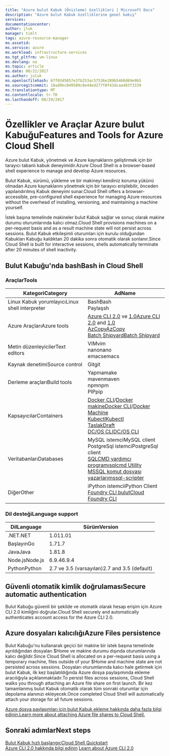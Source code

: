 ```yaml
---
title: "Azure bulut Kabuk (Önizleme) özellikleri | Microsoft Docs"
description: "Azure bulut Kabuk özelliklerine genel bakış"
services: 
documentationcenter: 
author: jluk
manager: timlt
tags: azure-resource-manager
ms.assetid: 
ms.service: azure
ms.workload: infrastructure-services
ms.tgt_pltfrm: vm-linux
ms.devlang: na
ms.topic: article
ms.date: 08/21/2017
ms.author: juluk
ms.openlocfilehash: 67f03d5857e37b253ac57536e289b5468d69e9b5
ms.sourcegitcommit: 18ad9bc049589c8e44ed277f8f43dcaa483f3339
ms.translationtype: MT
ms.contentlocale: tr-TR
ms.lasthandoff: 08/29/2017
---
```

# <a name="features-and-tools-for-azure-cloud-shell"></a><span data-ttu-id="8e2a5-103">Özellikler ve Araçlar Azure bulut Kabuğu</span><span class="sxs-lookup"><span data-stu-id="8e2a5-103">Features and Tools for Azure Cloud Shell</span></span>
<span data-ttu-id="8e2a5-104">Azure bulut Kabuk, yönetmek ve Azure kaynaklarını geliştirmek için bir tarayıcı tabanlı kabuk deneyimidir.</span><span class="sxs-lookup"><span data-stu-id="8e2a5-104">Azure Cloud Shell is a browser-based shell experience to manage and develop Azure resources.</span></span>

<span data-ttu-id="8e2a5-105">Bulut Kabuk, sürümü, yükleme ve bir makineyi kendiniz koruma yükünü olmadan Azure kaynaklarını yönetmek için bir tarayıcı erişilebilir, önceden yapılandırılmış Kabuk deneyimi sunar.</span><span class="sxs-lookup"><span data-stu-id="8e2a5-105">Cloud Shell offers a browser-accessible, pre-configured shell experience for managing Azure resources without the overhead of installing, versioning, and maintaining a machine yourself.</span></span>

<span data-ttu-id="8e2a5-106">İstek başına temelinde makineler bulut Kabuk sağlar ve sonuç olarak makine durumu oturumlarında kalıcı olmaz.</span><span class="sxs-lookup"><span data-stu-id="8e2a5-106">Cloud Shell provisions machines on a per-request basis and as a result machine state will not persist across sessions.</span></span> <span data-ttu-id="8e2a5-107">Bulut Kabuk etkileşimli oturumları için kurulu olduğundan Kabukları Kabuğu kaldıktan 20 dakika sonra otomatik olarak sonlanır.</span><span class="sxs-lookup"><span data-stu-id="8e2a5-107">Since Cloud Shell is built for interactive sessions, shells automatically terminate after 20 minutes of shell inactivity.</span></span>

## <a name="bash-in-cloud-shell"></a><span data-ttu-id="8e2a5-108">Bulut Kabuğu'nda bash</span><span class="sxs-lookup"><span data-stu-id="8e2a5-108">Bash in Cloud Shell</span></span>
### <a name="tools"></a><span data-ttu-id="8e2a5-109">Araçlar</span><span class="sxs-lookup"><span data-stu-id="8e2a5-109">Tools</span></span>
|<span data-ttu-id="8e2a5-110">Kategori</span><span class="sxs-lookup"><span data-stu-id="8e2a5-110">Category</span></span>   |<span data-ttu-id="8e2a5-111">Ad</span><span class="sxs-lookup"><span data-stu-id="8e2a5-111">Name</span></span>   |
|---|---|
|<span data-ttu-id="8e2a5-112">Linux Kabuk yorumlayıcı</span><span class="sxs-lookup"><span data-stu-id="8e2a5-112">Linux shell interpreter</span></span>|<span data-ttu-id="8e2a5-113">Bash</span><span class="sxs-lookup"><span data-stu-id="8e2a5-113">Bash</span></span><br> <span data-ttu-id="8e2a5-114">Paylaş</span><span class="sxs-lookup"><span data-stu-id="8e2a5-114">sh</span></span>               |
|<span data-ttu-id="8e2a5-115">Azure Araçları</span><span class="sxs-lookup"><span data-stu-id="8e2a5-115">Azure tools</span></span>            |<span data-ttu-id="8e2a5-116">[Azure CLI 2.0](https://github.com/Azure/azure-cli) ve [1.0](https://github.com/Azure/azure-xplat-cli)</span><span class="sxs-lookup"><span data-stu-id="8e2a5-116">[Azure CLI 2.0](https://github.com/Azure/azure-cli) and [1.0](https://github.com/Azure/azure-xplat-cli)</span></span><br> [<span data-ttu-id="8e2a5-117">AzCopy</span><span class="sxs-lookup"><span data-stu-id="8e2a5-117">AzCopy</span></span>](https://docs.microsoft.com/azure/storage/storage-use-azcopy)<br> [<span data-ttu-id="8e2a5-118">Batch Shipyard</span><span class="sxs-lookup"><span data-stu-id="8e2a5-118">Batch Shipyard</span></span>](https://github.com/Azure/batch-shipyard)     |
|<span data-ttu-id="8e2a5-119">Metin düzenleyiciler</span><span class="sxs-lookup"><span data-stu-id="8e2a5-119">Text editors</span></span>           |<span data-ttu-id="8e2a5-120">VIM</span><span class="sxs-lookup"><span data-stu-id="8e2a5-120">vim</span></span><br> <span data-ttu-id="8e2a5-121">nano</span><span class="sxs-lookup"><span data-stu-id="8e2a5-121">nano</span></span><br> <span data-ttu-id="8e2a5-122">emacs</span><span class="sxs-lookup"><span data-stu-id="8e2a5-122">emacs</span></span>       |
|<span data-ttu-id="8e2a5-123">Kaynak denetimi</span><span class="sxs-lookup"><span data-stu-id="8e2a5-123">Source control</span></span>         |<span data-ttu-id="8e2a5-124">Git</span><span class="sxs-lookup"><span data-stu-id="8e2a5-124">git</span></span>                    |
|<span data-ttu-id="8e2a5-125">Derleme araçları</span><span class="sxs-lookup"><span data-stu-id="8e2a5-125">Build tools</span></span>            |<span data-ttu-id="8e2a5-126">Yapma</span><span class="sxs-lookup"><span data-stu-id="8e2a5-126">make</span></span><br> <span data-ttu-id="8e2a5-127">maven</span><span class="sxs-lookup"><span data-stu-id="8e2a5-127">maven</span></span><br> <span data-ttu-id="8e2a5-128">npm</span><span class="sxs-lookup"><span data-stu-id="8e2a5-128">npm</span></span><br> <span data-ttu-id="8e2a5-129">PIP</span><span class="sxs-lookup"><span data-stu-id="8e2a5-129">pip</span></span>         |
|<span data-ttu-id="8e2a5-130">Kapsayıcılar</span><span class="sxs-lookup"><span data-stu-id="8e2a5-130">Containers</span></span>             |<span data-ttu-id="8e2a5-131">[Docker CLI](https://github.com/docker/cli)/[Docker makine](https://github.com/docker/machine)</span><span class="sxs-lookup"><span data-stu-id="8e2a5-131">[Docker CLI](https://github.com/docker/cli)/[Docker Machine](https://github.com/docker/machine)</span></span><br> [<span data-ttu-id="8e2a5-132">Kubectl</span><span class="sxs-lookup"><span data-stu-id="8e2a5-132">Kubectl</span></span>](https://kubernetes.io/docs/user-guide/kubectl-overview/)<br> [<span data-ttu-id="8e2a5-133">Taslak</span><span class="sxs-lookup"><span data-stu-id="8e2a5-133">Draft</span></span>](https://github.com/Azure/draft)<br> [<span data-ttu-id="8e2a5-134">DC/OS CLI</span><span class="sxs-lookup"><span data-stu-id="8e2a5-134">DC/OS CLI</span></span>](https://github.com/dcos/dcos-cli)         |
|<span data-ttu-id="8e2a5-135">Veritabanları</span><span class="sxs-lookup"><span data-stu-id="8e2a5-135">Databases</span></span>              |<span data-ttu-id="8e2a5-136">MySQL istemci</span><span class="sxs-lookup"><span data-stu-id="8e2a5-136">MySQL client</span></span><br> <span data-ttu-id="8e2a5-137">PostgreSql istemci</span><span class="sxs-lookup"><span data-stu-id="8e2a5-137">PostgreSql client</span></span><br> [<span data-ttu-id="8e2a5-138">SQLCMD yardımcı programı</span><span class="sxs-lookup"><span data-stu-id="8e2a5-138">sqlcmd Utility</span></span>](https://docs.microsoft.com/sql/tools/sqlcmd-utility)<br> [<span data-ttu-id="8e2a5-139">MSSQL komut dosyası yazarları</span><span class="sxs-lookup"><span data-stu-id="8e2a5-139">mssql-scripter</span></span>](https://github.com/Microsoft/sql-xplat-cli) |
|<span data-ttu-id="8e2a5-140">Diğer</span><span class="sxs-lookup"><span data-stu-id="8e2a5-140">Other</span></span>                  |<span data-ttu-id="8e2a5-141">iPython istemci</span><span class="sxs-lookup"><span data-stu-id="8e2a5-141">iPython Client</span></span><br> [<span data-ttu-id="8e2a5-142">Foundry CLI bulut</span><span class="sxs-lookup"><span data-stu-id="8e2a5-142">Cloud Foundry CLI</span></span>](https://github.com/cloudfoundry/cli)<br> |

### <a name="language-support"></a><span data-ttu-id="8e2a5-143">Dil desteği</span><span class="sxs-lookup"><span data-stu-id="8e2a5-143">Language support</span></span>
|<span data-ttu-id="8e2a5-144">Dil</span><span class="sxs-lookup"><span data-stu-id="8e2a5-144">Language</span></span>   |<span data-ttu-id="8e2a5-145">Sürüm</span><span class="sxs-lookup"><span data-stu-id="8e2a5-145">Version</span></span>   |
|---|---|
|<span data-ttu-id="8e2a5-146">.NET</span><span class="sxs-lookup"><span data-stu-id="8e2a5-146">.NET</span></span>       |<span data-ttu-id="8e2a5-147">1.01</span><span class="sxs-lookup"><span data-stu-id="8e2a5-147">1.01</span></span>       |
|<span data-ttu-id="8e2a5-148">Başlayın</span><span class="sxs-lookup"><span data-stu-id="8e2a5-148">Go</span></span>         |<span data-ttu-id="8e2a5-149">1.7</span><span class="sxs-lookup"><span data-stu-id="8e2a5-149">1.7</span></span>        |
|<span data-ttu-id="8e2a5-150">Java</span><span class="sxs-lookup"><span data-stu-id="8e2a5-150">Java</span></span>       |<span data-ttu-id="8e2a5-151">1.8</span><span class="sxs-lookup"><span data-stu-id="8e2a5-151">1.8</span></span>        |
|<span data-ttu-id="8e2a5-152">Node.js</span><span class="sxs-lookup"><span data-stu-id="8e2a5-152">Node.js</span></span>    |<span data-ttu-id="8e2a5-153">6.9.4</span><span class="sxs-lookup"><span data-stu-id="8e2a5-153">6.9.4</span></span>      |
|<span data-ttu-id="8e2a5-154">Python</span><span class="sxs-lookup"><span data-stu-id="8e2a5-154">Python</span></span>     |<span data-ttu-id="8e2a5-155">2.7 ve 3.5 (varsayılan)</span><span class="sxs-lookup"><span data-stu-id="8e2a5-155">2.7 and 3.5 (default)</span></span>|

## <a name="secure-automatic-authentication"></a><span data-ttu-id="8e2a5-156">Güvenli otomatik kimlik doğrulaması</span><span class="sxs-lookup"><span data-stu-id="8e2a5-156">Secure automatic authentication</span></span>
<span data-ttu-id="8e2a5-157">Bulut Kabuğu güvenli bir şekilde ve otomatik olarak hesap erişim için Azure CLI 2.0 kimliğini doğrular.</span><span class="sxs-lookup"><span data-stu-id="8e2a5-157">Cloud Shell securely and automatically authenticates account access for the Azure CLI 2.0.</span></span>

## <a name="azure-files-persistence"></a><span data-ttu-id="8e2a5-158">Azure dosyaları kalıcılığı</span><span class="sxs-lookup"><span data-stu-id="8e2a5-158">Azure Files persistence</span></span>
<span data-ttu-id="8e2a5-159">Bulut Kabuğu'nu kullanarak geçici bir makine bir istek başına temelinde ayrıldığından dosyaları $Home ve makine durumu dışında oturumlarında kalıcı değildir.</span><span class="sxs-lookup"><span data-stu-id="8e2a5-159">Since Cloud Shell is allocated on a per-request basis using a temporary machine, files outside of your $Home and machine state are not persisted across sessions.</span></span>
<span data-ttu-id="8e2a5-160">Dosyaları oturumlarında kalıcı hale getirmek için bulut Kabuk, ilk kez başlatıldığında Azure dosya paylaşımında ekleme aracılığıyla açıklanmaktadır.</span><span class="sxs-lookup"><span data-stu-id="8e2a5-160">To persist files across sessions, Cloud Shell walks you through attaching an Azure file share on first launch.</span></span>
<span data-ttu-id="8e2a5-161">Bir kez tamamlanmış bulut Kabuk otomatik olarak tüm sonraki oturumlar için depolama alanınızı ekleyecek.</span><span class="sxs-lookup"><span data-stu-id="8e2a5-161">Once completed Cloud Shell will automatically attach your storage for all future sessions.</span></span>

[<span data-ttu-id="8e2a5-162">Azure dosya paylaşımları için bulut Kabuk ekleme hakkında daha fazla bilgi edinin.</span><span class="sxs-lookup"><span data-stu-id="8e2a5-162">Learn more about attaching Azure file shares to Cloud Shell.</span></span>](persisting-shell-storage.md)

## <a name="next-steps"></a><span data-ttu-id="8e2a5-163">Sonraki adımlar</span><span class="sxs-lookup"><span data-stu-id="8e2a5-163">Next steps</span></span>
[<span data-ttu-id="8e2a5-164">Bulut Kabuk hızlı başlangıç</span><span class="sxs-lookup"><span data-stu-id="8e2a5-164">Cloud Shell Quickstart</span></span>](quickstart.md) <br><span data-ttu-id="8e2a5-165">
[Azure CLI 2.0 hakkında bilgi edinin](https://docs.microsoft.com/cli/azure/)</span><span class="sxs-lookup"><span data-stu-id="8e2a5-165">
[Learn about Azure CLI 2.0](https://docs.microsoft.com/cli/azure/)</span></span> <br>